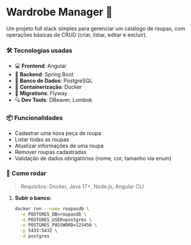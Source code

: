 # Wardrobe Manager 👕

Um projeto full stack simples para gerenciar um catálogo de roupas, com operações básicas de CRUD (criar, listar, editar e excluir). 

### 🛠️ Tecnologias usadas

- 💻 **Frontend**: Angular
- 🧠 **Backend**: Spring Boot
- 🐘 **Banco de Dados**: PostgreSQL
- 🐳 **Containerização**: Docker
- 🧬 **Migrations**: Flyway
- 🔍 **Dev Tools**: DBeaver, Lombok

### 📦 Funcionalidades

- Cadastrar uma nova peça de roupa
- Listar todas as roupas
- Atualizar informações de uma roupa
- Remover roupas cadastradas
- Validação de dados obrigatórios (nome, cor, tamanho via enum)

### 🚀 Como rodar

> Requisitos: Docker, Java 17+, Node.js, Angular CLI

1. **Subir o banco:**
   ```bash
   docker run --name roupasdb \
     -e POSTGRES_DB=roupasdb \
     -e POSTGRES_USER=postgres \
     -e POSTGRES_PASSWORD=123456 \
     -p 5433:5432 \
     -d postgres
